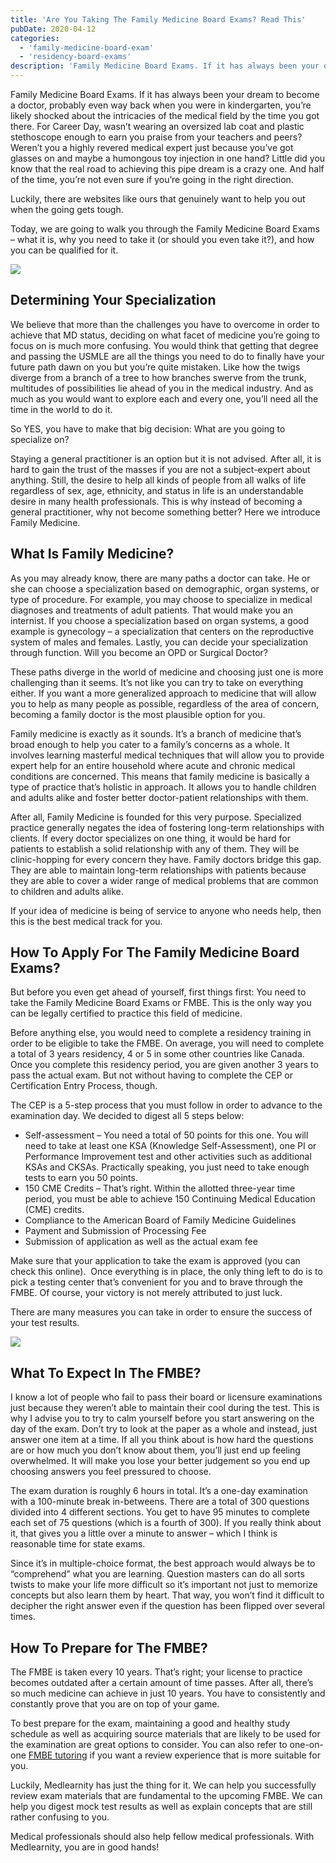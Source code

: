 ```yaml
---
title: 'Are You Taking The Family Medicine Board Exams? Read This'
pubDate: 2020-04-12
categories:
  - 'family-medicine-board-exam'
  - 'residency-board-exams'
description: 'Family Medicine Board Exams. If it has always been your dream to become a doctor, probably even way back when you were in kindergarten, you’re likely shock'
---
```


Family Medicine Board Exams. If it has always been your dream to become a doctor, probably even way back when you were in kindergarten, you’re likely shocked about the intricacies of the medical field by the time you got there. For Career Day, wasn’t wearing an oversized lab coat and plastic stethoscope enough to earn you praise from your teachers and peers? Weren’t you a highly revered medical expert just because you’ve got glasses on and maybe a humongous toy injection in one hand? Little did you know that the real road to achieving this pipe dream is a crazy one. And half of the time, you’re not even sure if you’re going in the right direction.

Luckily, there are websites like ours that genuinely want to help you out when the going gets tough.

Today, we are going to walk you through the Family Medicine Board Exams – what it is, why you need to take it (or should you even take it?), and how you can be qualified for it.

![](https://i2xfwztd2ksbegse.public.blob.vercel-storage.com/wp/2020/04/Health-Professional-1024x682.jpg)

## **Determining Your Specialization**

We believe that more than the challenges you have to overcome in order to achieve that MD status, deciding on what facet of medicine you’re going to focus on is much more confusing. You would think that getting that degree and passing the USMLE are all the things you need to do to finally have your future path dawn on you but you’re quite mistaken. Like how the twigs diverge from a branch of a tree to how branches swerve from the trunk, multitudes of possibilities lie ahead of you in the medical industry. And as much as you would want to explore each and every one, you’ll need all the time in the world to do it.

So YES, you have to make that big decision: What are you going to specialize on?

Staying a general practitioner is an option but it is not advised. After all, it is hard to gain the trust of the masses if you are not a subject-expert about anything. Still, the desire to help all kinds of people from all walks of life regardless of sex, age, ethnicity, and status in life is an understandable desire in many health professionals. This is why instead of becoming a general practitioner, why not become something better? Here we introduce Family Medicine.

## **What Is Family Medicine?**

As you may already know, there are many paths a doctor can take. He or she can choose a specialization based on demographic, organ systems, or type of procedure. For example, you may choose to specialize in medical diagnoses and treatments of adult patients. That would make you an internist. If you choose a specialization based on organ systems, a good example is gynecology – a specialization that centers on the reproductive system of males and females. Lastly, you can decide your specialization through function. Will you become an OPD or Surgical Doctor?

These paths diverge in the world of medicine and choosing just one is more challenging than it seems. It’s not like you can try to take on everything either. If you want a more generalized approach to medicine that will allow you to help as many people as possible, regardless of the area of concern, becoming a family doctor is the most plausible option for you.

Family medicine is exactly as it sounds. It’s a branch of medicine that’s broad enough to help you cater to a family’s concerns as a whole. It involves learning masterful medical techniques that will allow you to provide expert help for an entire household where acute and chronic medical conditions are concerned. This means that family medicine is basically a type of practice that’s holistic in approach. It allows you to handle children and adults alike and foster better doctor-patient relationships with them.

After all, Family Medicine is founded for this very purpose. Specialized practice generally negates the idea of fostering long-term relationships with clients. If every doctor specializes on one thing, it would be hard for patients to establish a solid relationship with any of them. They will be clinic-hopping for every concern they have. Family doctors bridge this gap. They are able to maintain long-term relationships with patients because they are able to cover a wider range of medical problems that are common to children and adults alike.

If your idea of medicine is being of service to anyone who needs help, then this is the best medical track for you.

## **How To Apply For The Family Medicine Board Exams?**

But before you even get ahead of yourself, first things first: You need to take the Family Medicine Board Exams or FMBE. This is the only way you can be legally certified to practice this field of medicine. 

Before anything else, you would need to complete a residency training in order to be eligible to take the FMBE. On average, you will need to complete a total of 3 years residency, 4 or 5 in some other countries like Canada. Once you complete this residency period, you are given another 3 years to pass the actual exam. But not without having to complete the CEP or Certification Entry Process, though.

The CEP is a 5-step process that you must follow in order to advance to the examination day. We decided to digest all 5 steps below:

- Self-assessment – You need a total of 50 points for this one. You will need to take at least one KSA (Knowledge Self-Assessment), one PI or Performance Improvement test and other activities such as additional KSAs and CKSAs. Practically speaking, you just need to take enough tests to earn you 50 points.
- 150 CME Credits – That’s right. Within the allotted three-year time period, you must be able to achieve 150 Continuing Medical Education (CME) credits.
- Compliance to the American Board of Family Medicine Guidelines
- Payment and Submission of Processing Fee
- Submission of application as well as the actual exam fee

Make sure that your application to take the exam is approved (you can check this online).  Once everything is in place, the only thing left to do is to pick a testing center that’s convenient for you and to brave through the FMBE. Of course, your victory is not merely attributed to just luck.

There are many measures you can take in order to ensure the success of your test results.

![](https://i2xfwztd2ksbegse.public.blob.vercel-storage.com/wp/2020/04/Family-Medicine-1024x509.jpg)

## **What To Expect In The FMBE?**

I know a lot of people who fail to pass their board or licensure examinations just because they weren’t able to maintain their cool during the test. This is why I advise you to try to calm yourself before you start answering on the day of the exam. Don’t try to look at the paper as a whole and instead, just answer one item at a time. If all you think about is how hard the questions are or how much you don’t know about them, you’ll just end up feeling overwhelmed. It will make you lose your better judgement so you end up choosing answers you feel pressured to choose.

The exam duration is roughly 6 hours in total. It’s a one-day examination with a 100-minute break in-betweens. There are a total of 300 questions divided into 4 different sections. You get to have 95 minutes to complete each set of 75 questions (which is a fourth of 300). If you really think about it, that gives you a little over a minute to answer – which I think is reasonable time for state exams.

Since it’s in multiple-choice format, the best approach would always be to “comprehend” what you are learning. Question masters can do all sorts twists to make your life more difficult so it’s important not just to memorize concepts but also learn them by heart. That way, you won’t find it difficult to decipher the right answer even if the question has been flipped over several times.

## **How To Prepare for The FMBE?**

The FMBE is taken every 10 years. That’s right; your license to practice becomes outdated after a certain amount of time passes. After all, there’s so much medicine can achieve in just 10 years. You have to consistently and constantly prove that you are on top of your game.

To best prepare for the exam, maintaining a good and healthy study schedule as well as acquiring source materials that are likely to be used for the examination are great options to consider. You can also refer to one-on-one [FMBE tutoring](https://www.medlearnity.com/family-medicine-certification-exam-abfm/) if you want a review experience that is more suitable for you.

Luckily, Medlearnity has just the thing for it. We can help you successfully review exam materials that are fundamental to the upcoming FMBE. We can help you digest mock test results as well as explain concepts that are still rather confusing to you.

Medical professionals should also help fellow medical professionals. With Medlearnity, you are in good hands!
